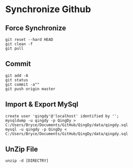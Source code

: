 # Synchronize Github

## Force Synchronize
	git reset --hard HEAD
	git clean -f
	git pull

## Commit 	
	git add -A
	git status
	git commit -a""
	git push origin master

## Import & Export MySql
	create user 'qingdy'@'localhost' identified by '';
	mysqldump -u qingdy -p QingDy > C:/Users/Bryce/Documents/GitHub/QingDy/data/qingdy.sql
	mysql -u qingdy -p QingDy < C:/Users/Bryce/Documents/GitHub/QingDy/data/qingdy.sql

## UnZip File
	unzip -d [DIRECTRY]